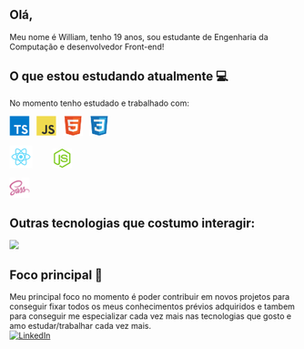 ##  Olá, 
Meu nome é William, tenho 19 anos, sou estudante de Engenharia da Computação e desenvolvedor Front-end!

## O que estou estudando atualmente :computer: 
No momento tenho estudado e trabalhado com:   

<img src="https://user-images.githubusercontent.com/75429175/152281985-2fd2c220-d98a-4e42-88ab-b62add9a59d1.gif" alt="" width="270" align="right"/>

<img height="35" title="Typescript" alt="Typescript" src="https://raw.githubusercontent.com/devicons/devicon/master/icons/typescript/typescript-original.svg"> &nbsp;
<img height="35" title="Javascript" alt="Javascript" src="https://raw.githubusercontent.com/devicons/devicon/master/icons/javascript/javascript-original.svg"> &nbsp;
<img height="35" title="HTML" alt="HTML" src="https://raw.githubusercontent.com/devicons/devicon/master/icons/html5/html5-original.svg"> &nbsp;
<img height="35" title="CSS" alt="CSS" src="https://raw.githubusercontent.com/devicons/devicon/master/icons/css3/css3-original.svg"> &nbsp;

<img src="https://github.com/github/explore/blob/main/topics/react/react.png?raw=true" alt="" height="40" /> &nbsp;
<img src="https://fei.edu.br/~gwachs/disciplinas/CC4670/slides/Aula05/slides/images/react_native_logo.png" alt="" height="40" /> &nbsp;
<img src="https://upload.wikimedia.org/wikipedia/commons/thumb/8/8e/Nextjs-logo.svg/800px-Nextjs-logo.svg.png" alt="" height="40" /> &nbsp;
<img height="35" title="NodeJS" alt="NodeJS" src="https://raw.githubusercontent.com/devicons/devicon/master/icons/nodejs/nodejs-original.svg"> &nbsp;


<img src="https://github.com/github/explore/blob/main/topics/sass/sass.png?raw=true" alt="" height="35" /> &nbsp;
<img src="https://avatars.githubusercontent.com/u/20658825?s=200&v=4" alt="" height="35" /> &nbsp;
<img src="https://nx.dev/documentation/shared/jest-logo.png" alt="" height="35" /> &nbsp;
<img src="https://testing-library.com/img/octopus-128x128.png" alt="" height="35" /> &nbsp;


## Outras tecnologias que costumo interagir: 

<img height="40" src="https://landgraf.dev/en/wp-content/uploads/sites/3/2020/07/GraphQL-logo-horizontal.png" /> &nbsp;

## Foco principal :rocket: 
Meu principal foco no momento é poder contribuir em novos projetos para conseguir fixar todos os meus conhecimentos prévios adquiridos e tambem para conseguir
me especializar cada vez mais nas tecnologias que gosto e amo estudar/trabalhar cada vez mais.<br />
[![LinkedIn](https://img.shields.io/badge/linkedin-%230077B5.svg?style=for-the-badge&logo=linkedin&logoColor=white)][1]


[1]: https://www.linkedin.com/in/williamkelvinsilva/

